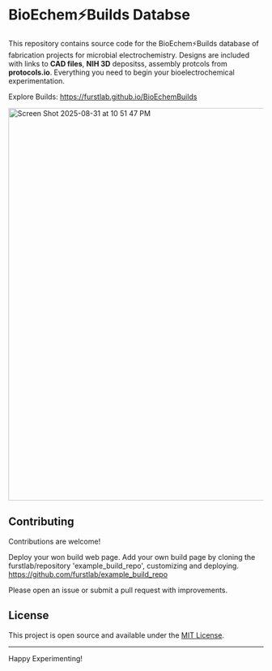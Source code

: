 # BioEchem⚡Builds Databse

This repository contains source code for the BioEchem⚡Builds database of fabrication projects for microbial electrochemistry. Designs are included with links to **CAD files**, **NIH 3D** depositss, assembly protcols from **protocols.io**. Everything you need to begin your bioelectrochemical experimentation.

Explore Builds: https://furstlab.github.io/BioEchemBuilds

<img width="1394" height="774" alt="Screen Shot 2025-08-31 at 10 51 47 PM" src="https://github.com/user-attachments/assets/954d830b-f8f5-4a2c-8139-d3de5deab760" />



## Contributing

Contributions are welcome!

Deploy your won build web page.
Add your own build page by cloning the furstlab/repository 'example_build_repo', customizing and deploying.
https://github.com/furstlab/example_build_repo 

Please open an issue or submit a pull request with improvements.

## License

This project is open source and available under the [MIT License](LICENSE).

---

Happy Experimenting!
